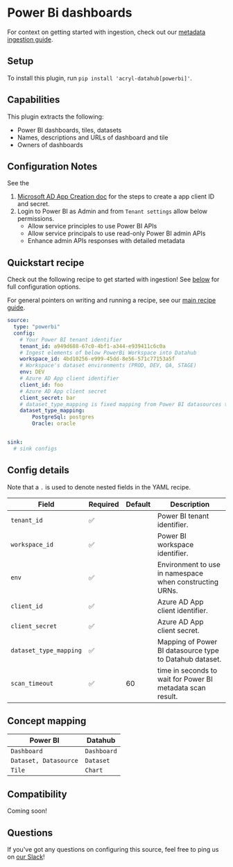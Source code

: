 # Power Bi dashboards

For context on getting started with ingestion, check out our [metadata ingestion guide](../README.md).

## Setup

To install this plugin, run `pip install 'acryl-datahub[powerbi]'`.

## Capabilities

This plugin extracts the following:

- Power BI dashboards, tiles, datasets 
- Names, descriptions and URLs of dashboard and tile
- Owners of dashboards

## Configuration Notes

See the 
1.  [Microsoft AD App Creation doc](https://docs.microsoft.com/en-us/power-bi/developer/embedded/embed-service-principal) for the steps to create a app client ID and secret. 
2.  Login to Power BI as Admin and from `Tenant settings` allow below permissions.
    - Allow service principles to use Power BI APIs 
    - Allow service principals to use read-only Power BI admin APIs
    - Enhance admin APIs responses with detailed metadata


## Quickstart recipe

Check out the following recipe to get started with ingestion! See [below](#config-details) for full configuration options.

For general pointers on writing and running a recipe, see our [main recipe guide](../README.md#recipes).

```yml
source:
  type: "powerbi"
  config:
    # Your Power BI tenant identifier
    tenant_id: a949d688-67c0-4bf1-a344-e939411c6c0a
    # Ingest elements of below PowerBi Workspace into Datahub
    workspace_id: 4bd10256-e999-45dd-8e56-571c77153a5f
    # Workspace's dataset environments (PROD, DEV, QA, STAGE)
    env: DEV  
    # Azure AD App client identifier 
    client_id: foo
    # Azure AD App client secret 
    client_secret: bar 
    # dataset_type_mapping is fixed mapping from Power BI datasources type to equivalent Datahub dataset
    dataset_type_mapping:
        PostgreSql: postgres
        Oracle: oracle


sink:
  # sink configs
```

## Config details

Note that a `.` is used to denote nested fields in the YAML recipe.

| Field                     | Required | Default                 | Description                                                                                                  |
| ------------------------- | -------- | ----------------------- | ------------------------------------------------------------------------------------------------------------ |
| `tenant_id`               | ✅       |                         | Power BI tenant identifier.                                                                                   |
| `workspace_id`            | ✅       |                         | Power BI workspace identifier.                                                                                |
| `env`                     | ✅       |                         | Environment to use in namespace when constructing URNs.                                                       |
| `client_id`               | ✅       |                         | Azure AD App client identifier.                                                                               |
| `client_secret`           | ✅       |                         | Azure AD App client secret.
| `dataset_type_mapping`    | ✅       |                         | Mapping of Power BI datasource type to Datahub dataset. 
| `scan_timeout`            | ✅       | 60                      | time in seconds to wait for Power BI metadata scan result.

## Concept mapping 

| Power BI                  | Datahub     |                                                                                               
| ------------------------- | ----------- |
| `Dashboard`               | `Dashboard` |
| `Dataset, Datasource`     | `Dataset`   |
| `Tile`                    | `Chart`     |


## Compatibility

Coming soon!

## Questions

If you've got any questions on configuring this source, feel free to ping us on [our Slack](https://slack.datahubproject.io/)!
